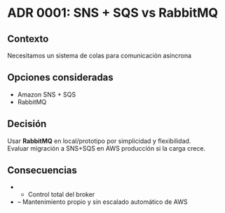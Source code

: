 # ADR 0001: SNS + SQS vs RabbitMQ

## Contexto  
Necesitamos un sistema de colas para comunicación asíncrona

## Opciones consideradas  
- Amazon SNS + SQS  
- RabbitMQ

## Decisión  
Usar **RabbitMQ** en local/prototipo por simplicidad y flexibilidad.  
Evaluar migración a SNS+SQS en AWS producción si la carga crece.

## Consecuencias  
- + Control total del broker  
- – Mantenimiento propio y sin escalado automático de AWS  
